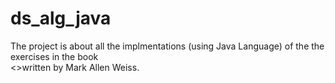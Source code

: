 ds_alg_java
===========
The project is about all the implmentations (using Java Language) of the the exercises in the book<br>
<<Data Structures and Algorithm Analysic in Java>>written by Mark Allen Weiss.
